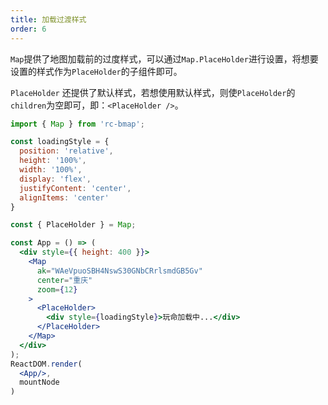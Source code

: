 ```yaml
---
title: 加载过渡样式
order: 6
---
```

`Map`提供了地图加载前的过度样式，可以通过`Map.PlaceHolder`进行设置，将想要设置的样式作为`PlaceHolder`的子组件即可。

`PlaceHolder` 还提供了默认样式，若想使用默认样式，则使`PlaceHolder`的`children`为空即可，即：`<PlaceHolder />`。

```jsx
import { Map } from 'rc-bmap';

const loadingStyle = {
  position: 'relative',
  height: '100%',
  width: '100%',
  display: 'flex',
  justifyContent: 'center',
  alignItems: 'center'
}

const { PlaceHolder } = Map;

const App = () => (
  <div style={{ height: 400 }}>
    <Map
      ak="WAeVpuoSBH4NswS30GNbCRrlsmdGB5Gv"
      center="重庆"
      zoom={12}
    >
      <PlaceHolder>
        <div style={loadingStyle}>玩命加载中...</div>
      </PlaceHolder>
    </Map>
  </div>
);
ReactDOM.render(
  <App/>,
  mountNode
)
```
